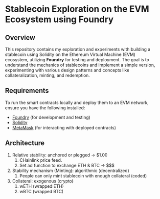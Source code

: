 # Stablecoin Exploration on the EVM Ecosystem using Foundry

## Overview

This repository contains my exploration and experiments with building a stablecoin using Solidity on the Ethereum Virtual Machine (EVM) ecosystem, utilizing **Foundry** for testing and deployment. The goal is to understand the mechanics of stablecoins and implement a simple version, experimenting with various design patterns and concepts like collateralization, minting, and redemption.

## Requirements

To run the smart contracts locally and deploy them to an EVM network, ensure you have the following installed:

- [Foundry](https://github.com/foundry-rs/foundry) (for development and testing)
- [Solidity](https://soliditylang.org/)
- [MetaMask](https://metamask.io/) (for interacting with deployed contracts)

## Architecture

1. Relative stability: anchored or plegged -> $1.00
    1. CHainlink price feed.
    2. Set ad function to exchange ETH & BTC -> $$$
2. Stability mechanism (Minting): algorithmic (decentralized)
    1. People can only mint stablecoin with enough collateral (coded)
3. Collateral: exogenous (crypto)
    1. wETH (wrapped ETH)
    2. wBTC (wrapped BTC)
